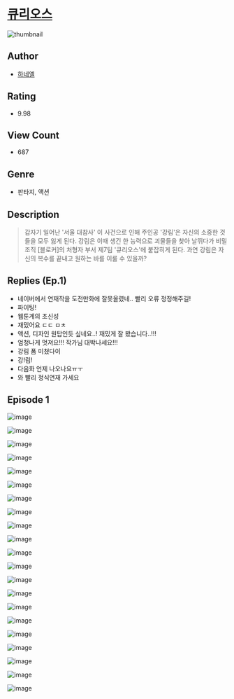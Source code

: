 # [큐리오스](https://comic.naver.com/challenge/list?titleId=810269)
![thumbnail](https://image-comic.pstatic.net/user_contents_data/challenge_comic/2023/05/23/366842/upload_3630858313789564472_480x623.jpeg)

## Author
- [하네엘](https://comic.naver.com/artistTitle?id=366842)

## Rating
- 9.98

## View Count
- 687

## Genre
- 판타지, 액션

## Description
> 갑자기 일어난 '서울 대참사' 이 사건으로 인해 주인공 '강림'은 자신의 소중한 것들을 모두 잃게 된다. 강림은 이때 생긴 한 능력으로 괴물들을 찾아 날뛰다가 비밀조직 [블로커]의 처형자 부서 제7팀 '큐리오스'에 붙잡히게 된다. 과연 강림은 자신의 복수를 끝내고 원하는 바를 이룰 수 있을까?

## Replies (Ep.1)
- 네이버에서 연재작을 도전만화에 잘못올렸네.. 빨리 오류 정정해주길!
- 파이팅!
- 웹툰계의 초신성
- 재밌어요 ㄷㄷ ㅁㅊ
- 액션, 디자인 원탑인듯 싶네요..! 재밌게 잘 봤습니다..!!!
- 엄청나게 멋져요!!! 작가님 대박나세요!!!
- 강림 폼 미쳤다이
- 강!림!
- 다음화 언제 나오나요ㅠㅜ
- 와 빨리 정식연재 가세요

## Episode 1
![image](https://image-comic.pstatic.net/user_contents_data/challenge_comic/2023/05/23/366842/upload_7147265802649219685.jpeg)

![image](https://image-comic.pstatic.net/user_contents_data/challenge_comic/2023/05/23/366842/upload_3544953465982957670.jpeg)

![image](https://image-comic.pstatic.net/user_contents_data/challenge_comic/2023/05/23/366842/upload_7090465032814027314.jpeg)

![image](https://image-comic.pstatic.net/user_contents_data/challenge_comic/2023/05/23/366842/upload_3558466270580978997.jpeg)

![image](https://image-comic.pstatic.net/user_contents_data/challenge_comic/2023/05/23/366842/upload_7147837376933750118.jpeg)

![image](https://image-comic.pstatic.net/user_contents_data/challenge_comic/2023/05/23/366842/upload_3977864171335792228.jpeg)

![image](https://image-comic.pstatic.net/user_contents_data/challenge_comic/2023/05/23/366842/upload_3689403816915054648.jpeg)

![image](https://image-comic.pstatic.net/user_contents_data/challenge_comic/2023/05/23/366842/upload_7233959910795522611.jpeg)

![image](https://image-comic.pstatic.net/user_contents_data/challenge_comic/2023/05/23/366842/upload_4051380816481695332.jpeg)

![image](https://image-comic.pstatic.net/user_contents_data/challenge_comic/2023/05/23/366842/upload_3474353626777990244.jpeg)

![image](https://image-comic.pstatic.net/user_contents_data/challenge_comic/2023/05/23/366842/upload_3474021759705506406.jpeg)

![image](https://image-comic.pstatic.net/user_contents_data/challenge_comic/2023/05/23/366842/upload_7377567099565193009.jpeg)

![image](https://image-comic.pstatic.net/user_contents_data/challenge_comic/2023/05/23/366842/upload_7017234087335245617.jpeg)

![image](https://image-comic.pstatic.net/user_contents_data/challenge_comic/2023/05/23/366842/upload_3546131927666025012.jpeg)

![image](https://image-comic.pstatic.net/user_contents_data/challenge_comic/2023/05/23/366842/upload_3689119034042038582.jpeg)

![image](https://image-comic.pstatic.net/user_contents_data/challenge_comic/2023/05/23/366842/upload_3690810284805940790.jpeg)

![image](https://image-comic.pstatic.net/user_contents_data/challenge_comic/2023/05/23/366842/upload_3544396010031034674.jpeg)

![image](https://image-comic.pstatic.net/user_contents_data/challenge_comic/2023/05/23/366842/upload_3558180393330227511.jpeg)

![image](https://image-comic.pstatic.net/user_contents_data/challenge_comic/2023/05/23/366842/upload_3617065816629326181.jpeg)

![image](https://image-comic.pstatic.net/user_contents_data/challenge_comic/2023/05/23/366842/upload_7075494970709337655.jpeg)

![image](https://image-comic.pstatic.net/user_contents_data/challenge_comic/2023/05/23/366842/upload_7075493879871726648.jpeg)
